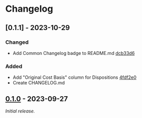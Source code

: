 # Changelog

## [0.1.1] - 2023-10-29

### Changed

- Add Common Changelog badge to README.md [dcb33d6](https://github.com/endressb/tax-lot-tracker/pull/2/commits/dcb33d6)

### Added

- Add "Original Cost Basis" column for Dispositions [4fdf2e0](https://github.com/endressb/tax-lot-tracker/commit/4fdf2e0)
- Create CHANGELOG.md

## [0.1.0] - 2023-09-27

_Initial release._

[0.1.0]: https://github.com/endressb/tax-lot-tracker/releases/tag/v0.1.0
